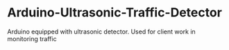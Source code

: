 # Arduino-Ultrasonic-Traffic-Detector
Arduino equipped with ultrasonic detector. Used for client work in monitoring traffic

